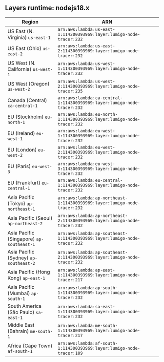 Layers runtime: nodejs18.x
----
| Region | ARN |
| --- | --- |
|US East (N. Virginia)  `us-east-1`|`arn:aws:lambda:us-east-1:114300393969:layer:lumigo-node-tracer:232`|
|US East (Ohio)  `us-east-2`|`arn:aws:lambda:us-east-2:114300393969:layer:lumigo-node-tracer:232`|
|US West (N. California)  `us-west-1`|`arn:aws:lambda:us-west-1:114300393969:layer:lumigo-node-tracer:232`|
|US West (Oregon)  `us-west-2`|`arn:aws:lambda:us-west-2:114300393969:layer:lumigo-node-tracer:235`|
|Canada (Central)  `ca-central-1`|`arn:aws:lambda:ca-central-1:114300393969:layer:lumigo-node-tracer:232`|
|EU (Stockholm)  `eu-north-1`|`arn:aws:lambda:eu-north-1:114300393969:layer:lumigo-node-tracer:232`|
|EU (Ireland)  `eu-west-1`|`arn:aws:lambda:eu-west-1:114300393969:layer:lumigo-node-tracer:232`|
|EU (London)  `eu-west-2`|`arn:aws:lambda:eu-west-2:114300393969:layer:lumigo-node-tracer:232`|
|EU (Paris)  `eu-west-3`|`arn:aws:lambda:eu-west-3:114300393969:layer:lumigo-node-tracer:232`|
|EU (Frankfurt)  `eu-central-1`|`arn:aws:lambda:eu-central-1:114300393969:layer:lumigo-node-tracer:232`|
|Asia Pacific (Tokyo)  `ap-northeast-1`|`arn:aws:lambda:ap-northeast-1:114300393969:layer:lumigo-node-tracer:232`|
|Asia Pacific (Seoul)  `ap-northeast-2`|`arn:aws:lambda:ap-northeast-2:114300393969:layer:lumigo-node-tracer:232`|
|Asia Pacific (Singapore)  `ap-southeast-1`|`arn:aws:lambda:ap-southeast-1:114300393969:layer:lumigo-node-tracer:232`|
|Asia Pacific (Sydney)  `ap-southeast-2`|`arn:aws:lambda:ap-southeast-2:114300393969:layer:lumigo-node-tracer:232`|
|Asia Pacific (Hong Kong)  `ap-east-1`|`arn:aws:lambda:ap-east-1:114300393969:layer:lumigo-node-tracer:217`|
|Asia Pacific (Mumbai)  `ap-south-1`|`arn:aws:lambda:ap-south-1:114300393969:layer:lumigo-node-tracer:232`|
|South America (São Paulo)  `sa-east-1`|`arn:aws:lambda:sa-east-1:114300393969:layer:lumigo-node-tracer:232`|
|Middle East (Bahrain)  `me-south-1`|`arn:aws:lambda:me-south-1:114300393969:layer:lumigo-node-tracer:217`|
|Africa (Cape Town)  `af-south-1`|`arn:aws:lambda:af-south-1:114300393969:layer:lumigo-node-tracer:109`|
